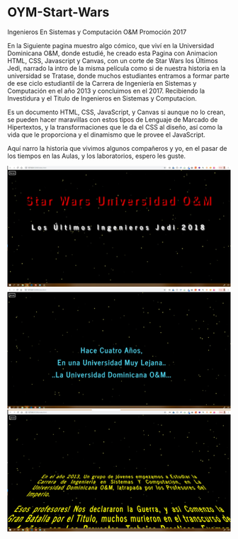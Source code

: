 # OYM-Start-Wars
Ingenieros En Sistemas y Computación O&amp;M Promoción 2017

En la Siguiente pagina muestro algo cómico, que viví en la Universidad Dominicana O&M, donde estudié, he creado esta Pagina con Animacion HTML, CSS, Javascript y Canvas, con un corte de Star Wars los Últimos Jedi, narrado la intro de la misma película como si de nuestra historia en la universidad se Tratase, donde muchos estudiantes entramos a formar parte de ese ciclo estudiantil de la Carrera de Ingeniería en Sistemas y Computación en el año 2013 y concluimos en el 2017. Recibiendo la Investidura y el Titulo de Ingenieros en Sistemas y Computacion.

Es un documento HTML, CSS, JavaScript, y Canvas si aunque no lo crean, se pueden hacer maravillas con estos tipos de Lenguaje de Marcado de Hipertextos, y la transformaciones que le da el CSS al diseño, así como la vida que le proporciona y el dinamismo que le provee el JavaScript. 

Aquí narro la historia que vivimos algunos compañeros y yo, en el pasar de los tiempos en las Aulas, y los laboratorios, espero les guste.

![](img/Start%20Wars%20OYM-1.jpg)
![](img/Start%20Wars%20OYM-2.jpg)
![](img/Start%20Wars%20OYM-3.jpg)

